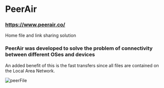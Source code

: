 # PeerAir
### https://www.peerair.co/

Home file and link sharing solution

### PeerAir was developed to solve the problem of connectivity between different OSes and devices

An added benefit of this is the fast transfers since all files are contained on the Local Area Network. 



![peerFile](https://github.com/hodge-py/peerair/assets/105604814/2567cec5-fe45-4d25-9c90-345644d31da1)


